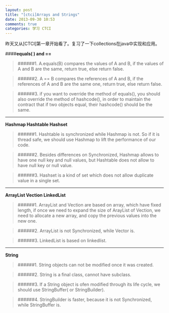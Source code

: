 ```yaml
---
layout: post
title: "[ctci]Arrays and Strings"
date: 2013-09-30 10:53
comments: true
categories: 学习 CTCI
---
```

昨天又从[CTCI]第一章开始看了。复习了一下collections在java中实现和应用。
<!-- more -->
>
####**equals( ) and ==**

>######1. A.equals(B) compares the values of A and B, if the values of A and B are the same, return true, else return false.

>######2. A == B compares the references of A and B, if the references of A and B are the same one, return true, else return false.

>######3. if you want to override the method of equals(), you should also override the method of hashcode(), in order to maintain the contract that if two objects equal, their hashcode() should be the same.
	

***
**Hashmap Hashtable Hashset**
	
>######1. Hashtable is synchronized while Hashmap is not. So if it is thread safe, we should use Hashmap to lift the performance of our code.
	
>######2. Besides differences on Synchronized, Hashmap allows to have one null key and null values, but Hashtable does not allow to have null key or null value.
	
>######3. Hashset is a kind of set which does not allow duplicate value in a single set.
	
***
**ArrayList Vection LinkedList**
	
>######1. ArrayList and Vection are based on array, which have fixed length, if once we need to expand the size of ArayList of Vection, we need to allocate a new array, and copy the previous values into the new one.
	
>######2. ArrayList is not Synchronized, while Vector is.
	
>######3. LinkedList is based on linkedlist.
	
***
**String**

>######1. String objects can not be modified once it was created.
	
>######2. String is a final class, cannot have subclass.
	
>######3. If a String object is ofen modified through its life cycle, we should use StringBuffer( or StringBuilder).
	
>######4. StringBuilder is faster, because it is not Synchronized, while StringBuffer is.
	 
	 